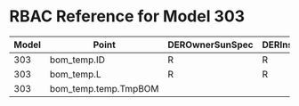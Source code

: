 # RBAC Reference for Model 303

| Model | Point | DEROwnerSunSpec | DERInstallerSunSpec | DERVendorSunSpec | ServiceProviderSunSpec | GridOperatorSunSpec |
|-------|-------|------------------|---------------------|------------------|------------------------|---------------------|
| 303 | bom_temp.ID | R | R | R | R | R |
| 303 | bom_temp.L | R | R | R | R | R |
| 303 | bom_temp.temp.TmpBOM |  |  |  |  |  |
